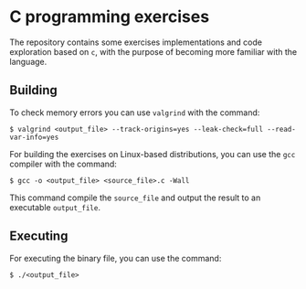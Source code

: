 # C programming exercises

The repository contains some exercises implementations and code exploration based on `c`, with the purpose of becoming more familiar with the language.

## Building

To check memory errors you can use `valgrind` with the command:

```
$ valgrind <output_file> --track-origins=yes --leak-check=full --read-var-info=yes
```

For building the exercises on Linux-based distributions, you can use the `gcc` compiler with the command:

```
$ gcc -o <output_file> <source_file>.c -Wall
```

This command compile the `source_file` and output the result to an executable `output_file`.

## Executing

For executing the binary file, you can use the command:

```
$ ./<output_file>
```
